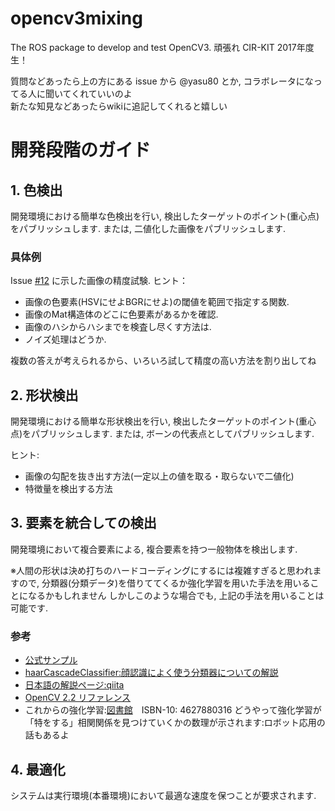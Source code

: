 # opencv3mixing
The ROS package to develop and test OpenCV3.
頑張れ CIR-KIT 2017年度生！


質問などあったら上の方にある issue から @yasu80 とか, コラボレータになってる人に聞いてくれていいのよ<br>
新たな知見などあったらwikiに追記してくれると嬉しい

# 開発段階のガイド

## 1. 色検出

開発環境における簡単な色検出を行い, 検出したターゲットのポイント(重心点)をパブリッシュします.
または, 二値化した画像をパブリッシュします.

### 具体例

Issue [#12](https://github.com/CIRKIT-ARC-1stGrade/opencv3mixing/issues/12) に示した画像の精度試験.
ヒント：
 - 画像の色要素(HSVにせよBGRにせよ)の閾値を範囲で指定する関数.
 - 画像のMat構造体のどこに色要素があるかを確認.
 - 画像のハシからハシまでを検査し尽くす方法は.
 - ノイズ処理はどうか.

複数の答えが考えられるから、いろいろ試して精度の高い方法を割り出してね

## 2. 形状検出

開発環境における簡単な形状検出を行い, 検出したターゲットのポイント(重心点)をパブリッシュします.
または, ボーンの代表点としてパブリッシュします.

ヒント:
 - 画像の勾配を抜き出す方法(一定以上の値を取る・取らないで二値化)
 - 特徴量を検出する方法

## 3. 要素を統合しての検出

開発環境において複合要素による, 複合要素を持つ一般物体を検出します.

※人間の形状は決め打ちのハードコーディングにするには複雑すぎると思われますので, 分類器(分類データ)を借りててくるか強化学習を用いた手法を用いることになるかもしれません
しかしこのような場合でも, 上記の手法を用いることは可能です.

### 参考
- [公式サンプル](http://opencv.jp/sample/object_detection.html)
- [haarCascadeClassifier:顔認識によく使う分類器についての解説](http://docs.opencv.org/2.4/modules/objdetect/doc/cascade_classification.html)
- [日本語の解説ページ:qiita](http://qiita.com/nonbiri15/items/c8e666c4964d09ace652)
- [OpenCV 2.2 リファレンス](http://opencv.jp/opencv-2svn/cpp/)
- これからの強化学習:[図書館](https://www.lib.kyutech.ac.jp/opac/volume/769623?current=1&locale=ja&q=これからの強化学習&target=l&total=1&trans_url=https%3A%2F%2Fwww.lib.kyutech.ac.jp%2Fopac%2Fhome%2Fresult%2Fja%3Fq%3D%25E3%2581%2593%25E3%2582%258C%25E3%2581%258B%25E3%2582%2589%25E3%2581%25AE%25E5%25BC%25B7%25E5%258C%2596%25E5%25AD%25A6%25E7%25BF%2592%26target%3Dl)　ISBN-10: 4627880316 どうやって強化学習が「特をする」相関関係を見つけていくかの数理が示されます:ロボット応用の話もあるよ

## 4. 最適化
システムは実行環境(本番環境)において最適な速度を保つことが要求されます.
